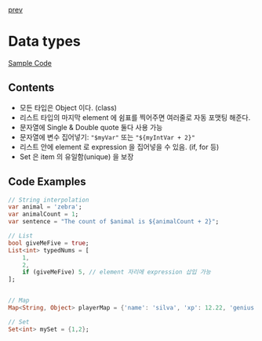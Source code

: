 [prev](../README.md)

# Data types

[Sample Code](../2_data_type.dart)

## Contents

- 모든 타입은 Object 이다. (class)
- 리스트 타입의 마지막 element 에 쉼표를 찍어주면 여러줄로 자동 포맷팅 해준다.
- 문자열에 Single & Double quote 둘다 사용 가능
- 문자열에 변수 집어넣기: `"$myVar"` 또는 `"${myIntVar + 2}"`
- 리스트 안에 element 로 expression 을 집어넣을 수 있음. (if, for 등)
- Set 은 item 의 유일함(unique) 을 보장

## Code Examples

```dart
// String interpolation
var animal = 'zebra';
var animalCount = 1;
var sentence = "The count of $animal is ${animalCount + 2}";

// List
bool giveMeFive = true;
List<int> typedNums = [
    1,
    2,
    if (giveMeFive) 5, // element 자리에 expression 삽입 가능
];


// Map
Map<String, Object> playerMap = {'name': 'silva', 'xp': 12.22, 'genius': true};

// Set
Set<int> mySet = {1,2};
```
